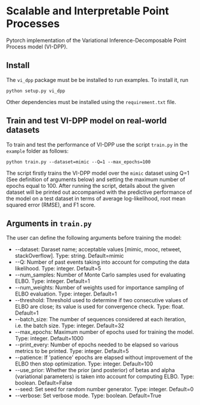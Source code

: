 # Scalable and Interpretable Point Processes

Pytorch implementation of the Variational Inference-Decomposable Point Process model (VI-DPP).

## Install

The `vi_dpp` package must be be installed to run examples. To install it, run 

    python setup.py vi_dpp

Other dependencies must be installed using the `requirement.txt` file.

## Train and test VI-DPP model on real-world datasets

To train and test the performance of VI-DPP use the script `train.py` in the `example` folder as follows:

    python train.py --dataset=mimic --Q=1 --max_epochs=100

The script firstly trains the VI-DPP model over the `mimic` dataset using Q=1 (See definition of arguments below) and  setting the maximum number of epochs equal to 100.
After running the script, details about the given dataset will be printed out accompanied with the predictive performance of the model on a test dataset in terms of average log-likelihood, root mean squared error (RMSE), and F1 score.

## Arguments in `train.py`
The user can define the following arguments before training the model:
* --dataset: Daraset name; acceptable values [mimic, mooc, retweet, stackOverflow]. Type: string. Default=mimic
* --Q: Number of past events taking into account for computing the data likelihood. Type: integer. Default=5
* --num_samples: Number of Monte Carlo samples used for evaluating ELBO. Type: integer. Default=1
* --num_weights: Number of weights used for importance sampling of ELBO evaluation. Type: integer. Default=1
* --threshold: Threshold used to determine if two consecutive values of ELBO are close; its value is used for convergence check. Type: float. Default=1
* --batch_size: The number of sequences considered at each iteration, i.e. the batch size. Type: integer. Default=32
* --max_epochs: Maximum number of epochs used for training the model. Type: integer. Default=1000
* --print_every: Number of epochs needed to be elapsed so various metrics to be printed. Type: integer. Default=5
* --patience: If 'patience' epochs are elapsed without improvement of the ELBO then stop optimization. Type: integer. Default=100
* --use_prior: Whether the prior (and posterior) of betas and alpha (variational parameters) is taken into account for computing ELBO. Type: boolean. Default=False
* --seed: Set seed for random number generator. Type: integer. Default=0
* --verbose: Set verbose mode. Type: boolean. Default=True
